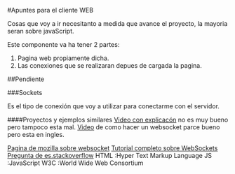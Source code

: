 #Apuntes para el cliente WEB

Cosas que voy a ir necesitanto a medida que avance el proyecto, la mayoria seran sobre javaScript.

Este componente va ha tener 2 partes:
1. Pagina web propiamente dicha.
2. Las conexiones que se realizaran depues de cargada la pagina.


##Pendiente



###Sockets

Es el tipo de conexión que voy a utilizar para conectarme con el servidor.

####Proyectos y ejemplos similares
[Video con explicacón](https://www.youtube.com/watch?v=4lkRacFJ9_I) no es muy bueno pero tampoco esta mal.
[Video](https://www.youtube.com/watch?v=WDowDtfWiGQ) de como hacer un websocket parce bueno pero esta en ingles.

[Pagina de mozilla sobre websocket](https://developer.mozilla.org/es/docs/WebSockets-840092-dup/Writing_WebSocket_client_applications)
[Tutorial completo sobre WebSockets](http://www.w3ii.com/es/websockets/websockets_quick_guide.html)
[Pregunta de es.stackoverflow](http://es.stackoverflow.com/questions/27846/como-se-usan-los-websocket-en-un-archivo-de-html)
HTML :Hyper Text Markup Language
JS :JavaScript
W3C :World Wide Web Consortium

